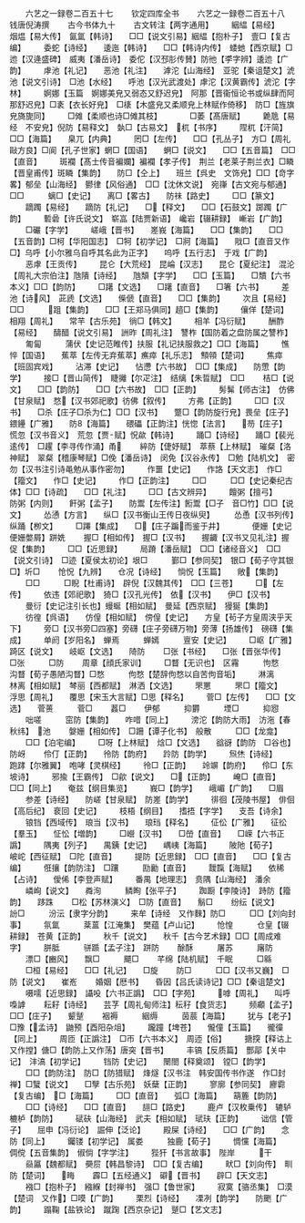 <!-- { "loadSidebar": true } -->

　　六艺之一録卷二百五十七
　　钦定四库全书
　　六艺之一録卷二百五十八　　钱唐倪涛撰
　　古今书体九十
　　古文转注【两字通用】
　　絪緼【易经】　　烟煴【易大传】　氤氲【韩诗】　　□□【说文引易】絪緼【抱朴子】　壹□【复古编】
　　委蛇【诗经】　　逶迤【韩诗】　　□□【韩诗内传】　蜲虵【西京赋】□迆【汉逄盛碑】　威夷【潘岳诗】　委佗【汉邳肜传賛】防彵【李字辨】逶迆【广韵】
　　虖池【礼记】　　恶池【礼注】　　滹沱【山海经】　亚驼【秦诅楚文】淲池【说文引诗】　□池【水经】　　呼池【汉光武渡处】虖沱【汉黄霸传】淲沱【字林】
　　婀娜【玉篇　婀娜美皃又弱态又舒迟皃】　阿那【晋衞恒论书或纵肆而阿那舒迟皃】□袲【衣长好皃】　□橠【木盛皃又柔顺皃上林赋作倚移】　防□【旌旗皃旖旎同】
　　□傩【柔顺也诗□傩其枝】　　　　□萎【髙唐赋】
　　臲卼【易经　不安皃】倪防【易释文】　埶□【古易文】　杌【书序】
　　陧杌【汗简】　　□□【海篇】　　臬兀【内典】
　　罔□【左传】　　□□【孔丛子】　方□【周礼敺方良】□阆【孔子世家】蝄□【国语】　　蛧□【说文】　　□□【五音篇】　□□【直音】
　　斑襴【髙士传音褊孄】褊襴【孝子传】　荆兰【老莱子荆兰衣】□瞵【晋皇甫传】斑瞵【集韵】　　防□【仝上】　　班兰【呉史　文饰皃】□□【竒字畧】郁垒【山海经】　鬰律【风俗通】　□□【沈休文说】　宛嵂【古文宛与郁通】□□　　　螭□【史记】　　离□【畧古】　　防祙【路史】
　　□□【篆文】
　　蹢躅【易经】　　蹢防【礼记】　　□【释文】　　□□【石鼓文】踯躅【广韵】
　　磛碞【许氏说文】　崭嵓【陆贾新语】　巉岩【辍耕録】　嶃岩【广韵】
　　□礹【字学】
　　嵯峨【晋书】　　嵳峩【海篇】　　□□【集韵】　　□□【五音韵】□柯【华阳国志】　□牱【初学记】　□牁【海篇】　　戙□【直音又作□】乌呼【小尔雅乌自呼其名此为正字】　　呜呼【五行志】　于戏【广韵】
　　恶虖【王贡传】
　　昆仑【大荒经】　昆崘【汉志】　　昆仑【夏纪注】　混沦【周礼大宗伯注】虺隤【诗经】　　虺頽【字学】　　□□【玉篇】　　□穨【六书本义】□□【韵防】
　　□躇【文选】　　□躇【直音】　　□箸【六书】
　　差池【诗风】　茈虒【文选】　　偨傂【直音】　　□□【集韵】
　　次且【易经】　　□□　　　跙【集韵】　　□□【王郑马俱同】趦□【集韵】
　　儴佯【楚词】　　相翔【周礼】　　常芉【古乐苑】　徜□【韩文】
　　相羊【冯衍赋】
　　酬酢【易经】　　醻醋【说文引易】　詶昨【周礼注】　讐柞【国防着之盘防属之讐柞】
　　匍匐　　　蒲伏【史记范睢传】扶服【礼记扶服救之】□□【海篇】
　　憔悴【国语】　　蕉萃【左传无弃蕉萃】癄瘁【礼乐志】　顦顇【楚词】
　　焦瘁【班固宾戏】
　　沾滞【史记】　　怗懘【六书故】　□□【集成】　　防慸【韵学】
　　接□【晋山简传】　睫攡【尔疋注】　结缡【朱晢赋】　□□
　　桔□【说文】　　□□【韵防】　　□□【六书故】　□□【正韵】
　　髣髴【师古注】　仿佛【甘泉赋】　愗【汉书郊祀歌】彷佛【叙传】
　　方弗【正韵】
　　□□【汉书】　　□杀【庄子□杀为仁】□□【汉书】　　蹩□【韵防旋行皃】畏垒【庄子】　　鍡鑸【广雅】　　防【海篇】　　碨礧【正韵注】恍惚【法言】　　芴【庄子】　　慌忽【汉书音义】　荒忽【贾赋】怳歘【韩诗】
　　踊□【诗经】　　踊□【裴光逺传】　□趯【李寻传作涌】甬
　　綷防【倢妤赋】　萃蔡【上林赋】　璀粲【洛神赋】　翠粲【稽康琴赋】□俛【潘岳诗】　闵免【汉谷永传】　□勉【陆机文】　密勿【汉书注引诗黾勉从事作密勿】
　　作噩【史记】　　作詻【天文志】　作□【籀文】　　作□【史记】
　　作□【正韵注】
　　□□　　　□□【史记秦纪古体】□□【诗疏】　　□□【礼注】
　　□□【古文辨异】
　　饘粥【擅弓】　　防粥【内则】　　飦粥【孟子】　　防鬻【左传注】餰鬻【□子　音□竹】□□【说文】
　　怂慂【方言】　　纵□【汉书衡山王传日夜纵臾】　　　怂恿【汉书列传】纵踊【栁文】
　　□蹮【集成】　　□【庄子蹁而鉴于井】　　　　便姗【史记便姗嫳屑】跰姺
　　握□【相如传】　握□【汉书】　　握齱【汉书又见礼注】握促【集韵】
　　□□【近思録】
　　局蹐【潘岳赋】　□□【诸经音义】　□□【说文引诗】　□迹【夏侯太初论】垠□　　　鄞□【参同契】　银□【荀子守其银□】圻□
　　怆怳【九辨】　　仓况【诗经】　　惝怳【玉篇】　　敞【集韵】
　　□□　　　□睨【杜甫诗】　辟倪【汉魏其传】　□□【三苍】
　　□【左传】
　　依违【郊祀歌】　猗□【汉孔光传】　依【汉书】　　伊□【汉书】
　　曼衍【史记注引长也】蟃蜒【相如赋】　曼延【西京赋】　獌狿【集韵】
　　彷徨【呉语】　　仿偟【相如赋】　傍偟【史记】　　方皇【茍子方皇周浃乎天下】
　　旁□【汉书旁□四塞】旁礴【庄子旁礴万物】旁薄【扬雄传】　磅礴【集成】
　　单阏【岁阳名】　蝉焉　　　蝉嫣　　　亶安【史记】
　　□岖【广雅】　　踦区【说文】　　岐岖【文选】　　陭防
　　□张【书经】　　□张【晋张华传】　□张　　　□防
　　周章【顔氏家训】
　　□瞀【无识也】　区霿　　　怐愗　　　沟瞀【荀子愚陋沟瞀】□愗　　　佝愗【楚辞佝愗以自苦佝音垢】
　　淋漓　　　林离【相如赋】　棽丽【西都赋】　淋洒【文选】
　　罘罳　　　罘□【籀文】　　浮思【周礼】　　覆思【宋玉大言赋】□思【释名】
　　菅□【左传】　　□□【文选】　　菅蒉　　　菅□
　　葌□
　　伊郁　　　抑欝　　　堙□　　　抑惌
　　咄嗟　　　窋防【集韵】　　咋唶【同上】
　　滂沱【韵防大雨】　汸沲【春秋纬】　池
　　媻姗【相如传】　□跚【谭子化书】　般散　　　□□【龙龛】
　　□□【泊宅编】
　　□呀【上林赋】　焓□【文选】　　谽谺【韵防　□谷也】防岈
　　伶仃【正韵】　　彾防【韵府】　　跉防【韵学】
　　炰烋【诗经】　　跑踍【尔雅翼】　咆哮【灵棋经】
　　彾□【正韵】　　竛竮【韵府】　　伶□【东坡诗】
　　邪揄【王霸传】　□歈【说文】　　□【正韵】
　　崦□【直音】　　□□【同上】　　奄兹【纲目集览】
　　峩□【韵学】　　峨嵋【广韵】　　□眉
　　参差【诗经】　　防嵯【甘泉赋】　防嵳【韵学】
　　徘徊【茂陵书屋】　俳佪【高后纪】　裵回【史记】
　　枝梧【纲目】　　搘捂【字学】　　支吾【诗余】
　　锒铛【西域传】　琅当【汉书】　　琅珰【释名】
　　佂伀【广雅】　　征彸【羣玉】　　怔忪【増韵】
　　□巆【汉书】　　□嵤【直音】　　□嵘【六书正譌】
　　隅夷【列子】　　禺銕【史记】　　嵎峓【海篇】
　　陂阤【荀子】　　岥岮【西征赋】　□陀【直音】
　　提防【近思録】　□□【直音】　　□□【复古编】
　　俇攘【韵防注】　□躟　　　劻勷【直音】
　　靉霼【海赋】　　依稀【占诗】　　僾俙【李登声赋】
　　番禺【地理志】　贲隅【山海经】　潘余
　　嶙峋【说文】　　粦洵　　　鳞眴【张平子】
　　踟蹰【李陵诗】　跱防【籀韵】　　跢跦
　　□松【苏林演义】　□防【直音】　　鬅□
　　纷纭【说文】　　訜□　　　汾沄【隶字分韵】
　　来牟【诗经　又作麳】防□　　　□□【刘向封事】
　　氛氲　　　棻蒕【江淹集】　樊蕴【卢山记】
　　怆惶　　　仓皇【辍耕録】　苍黄【正韵】
　　秋千【说文】　　秋千【古今艺术録】□□【周成难字】
　　胼胝　　　骈踬【孟子注】　跰防
　　酴酥　　　屠苏　　　廜防
　　漂□【豳风】　　飘□　　　飃□
　　芊绵【陆机赋】　千眠　　　□緜
　　□桓【易经】　　□□【礼记】　　□旋
　　防□　　　□□【汉书又巍】　□防【说文】　　崔峞
　　婚姻【厯书】　　昏因【吕氏读诗记】□□【秦诅楚文】
　　嗫嚅【近思録】　讘吺【六书正譌】　□□【字苑】
　　嘑【周礼】　　叫呼　　　嘄謼
　　耘耔【诗经】　　芸芓【周礼甸师注】秐秄【食货志】
　　频顣【孟子】　　□□【庄子】　　颦蹵
　　裀褥　　　絪缛　　　茵莀【海篇】
　　犹与【老子】　　□豫【孟诗】　鼬预【酉阳杂俎】
　　躘蹱【埤苍】　　儱僮【玉篇】　　徿徸【同上】
　　周匝【正譌注】　□帀【六书本义】　周迊【俗】
　　搪揬【释诂上又作摚】傏□【韵防上又作荡】唐突【晋书】
　　丰镐【反质篇】　酆鄗【关中记】　沣滈【初学记】
　　铛防【史记】　　闛閤【释奠颂】　镗□【韵学】
　　□□【韵防注】　防□【防猎赋】　烽燧【汉书注　韩安国传书作遂　作□封禅】□蠥【说文】　　□孼【古乐苑】　妖蘖【正韵】
　　寥廓【参同契】　廫霩【复古编】　□【海篇】
　　□□【直音】　　弧□【海篇】　　箶簏【韵防】
　　□□【诗经】　　□□【直音】　　翓□【路史】
　　鹿卢【汉枚乗传】　辘轳　　　樚栌【韵防】
　　碔砆【山海经】　武夫【相如赋】　珷玞【正韵】
　　诎信【管子】　　屈申【冯衍论】　誳伸【泛论】
　　殿屎【诗经】　　□□【广韵】　　念防【同上】
　　钃镂【初学记】　属娄　　　独鹿【荀子】
　　惆戃【海篇】　　倜傥【五音集韵】　俶倘【字学注】
　　狴犴【书言故事】　陛岸　　　干
　　赑屭【魏都赋】　奰屃【韩昌黎诗】　□□【复古编】
　　畎□【刘向传】　甽防【楚词】　　畮
　　霹□【五经通义】　礔【晋书】　　辟□【天文志】
　　襁□【抱朴子】　繈緥【封禅书】　强□【鲁世家】
　　寂寞【骆丞集】　□漠【楚词　又作】□嗼【广韵】
　　栗烈【诗经】　　凓冽【韵学】　　防颲【广韵】
　　蹋鞠【盐铁论】　蹴踘【西京杂记】　蹵□【艺文志】
